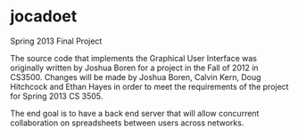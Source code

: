 jocadoet
========

Spring 2013 Final Project

The source code that implements the Graphical User Interface was originally written by Joshua Boren for a project in the Fall of 2012 in CS3500.  Changes will be made by Joshua Boren, Calvin Kern, Doug Hitchcock and Ethan Hayes in order to meet the requirements of the project for Spring 2013 CS 3505.

The end goal is to have a back end server that will allow concurrent collaboration on spreadsheets between users across networks.


